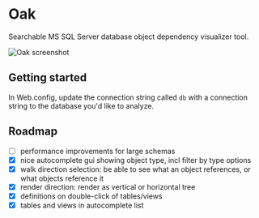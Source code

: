 # Oak

Searchable MS SQL Server database object dependency visualizer tool.

![Oak screenshot](http://kallotec.io/assets/images/projects/oak.png#1 "Oak screenshot")

## Getting started

In Web.config, update the connection string called `db` with a connection string to the database you'd like to analyze.

## Roadmap

- [ ] performance improvements for large schemas
- [x] nice autocomplete gui showing object type, incl filter by type options
- [x] walk direction selection: be able to see what an object references, or what objects reference it
- [x] render direction: render as vertical or horizontal tree
- [x] definitions on double-click of tables/views
- [x] tables and views in autocomplete list
